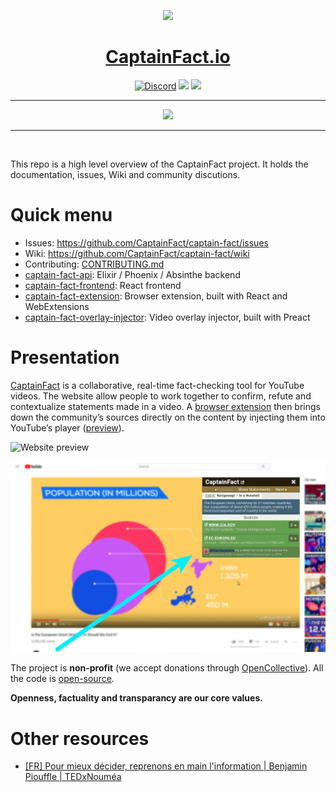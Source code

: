<p align="center"><img src="https://avatars0.githubusercontent.com/u/28169525?s=200&v=4" height="125"/></p>
<h1 align="center"><a href="https://captainfact.io">CaptainFact.io</a></h1>
<p align="center"><a href="https://discord.gg/2Qd7hMz" title="Discord"><img src="https://discordapp.com/api/guilds/416782744748687361/widget.png" alt="Discord"></a>
<a href="https://twitter.com/CaptainFact_io" title="Twitter"><img src="https://img.shields.io/twitter/follow/CaptainFact_io.svg?style=social&label=Follow"></a>
<a href="https://opencollective.com/captainfact_io" title="Backers on Open Collective"><img src="https://opencollective.com/captainfact_io/backers/badge.svg"></a>
</p>
<hr/>
<p align="center">
<a href="https://opencollective.com/captainfact_io/donate" target="_blank">
  <img src="https://opencollective.com/captainfact_io/donate/button@2x.png?color=white" width=300 />
</a>
</p>
<hr/>
<br/>

This repo is a high level overview of the CaptainFact project. It holds the
documentation, issues, Wiki and community discutions.

# Quick menu

- Issues: https://github.com/CaptainFact/captain-fact/issues
- Wiki: https://github.com/CaptainFact/captain-fact/wiki
- Contributing: [CONTRIBUTING.md](CONTRIBUTING.md)
- [captain-fact-api](https://github.com/CaptainFact/captain-fact-api): Elixir / Phoenix / Absinthe backend
- [captain-fact-frontend](https://github.com/CaptainFact/captain-fact-frontend): React frontend
- [captain-fact-extension](https://github.com/CaptainFact/captain-fact-extension): Browser extension, built with React and WebExtensions
- [captain-fact-overlay-injector](https://github.com/CaptainFact/captain-fact-injector): Video overlay injector, built with Preact

# Presentation

[CaptainFact](https://captainfact.io) is a collaborative, real-time fact-checking tool for YouTube videos. The website allow people to work together to confirm, refute and contextualize statements made in a video. A [browser extension](https://captainfact.io/extension) then brings down the community’s sources directly on the content by injecting them into YouTube’s player ([preview](https://www.youtube.com/watch?v=4-_nnwgqw9c)).

![Website preview](https://screenshotscdn.firefoxusercontent.com/images/2317feac-3fcf-41f7-924c-1e4846d3df1f.png)

![Youtube integration preview](https://raw.githubusercontent.com/CaptainFact/captain-fact-extension/staging/misc/demo-youtube.jpg)

The project is **non-profit** (we accept donations through [OpenCollective](https://opencollective.com/captainfact_io)). All the code is [open-source](https://github.com/CaptainFact).

**Openness, factuality and transparancy are our core values.**

# Other resources

- [[FR] Pour mieux décider, reprenons en main l'information | Benjamin Piouffle | TEDxNouméa](https://www.youtube.com/watch?v=Qq3cars_Dxs)
